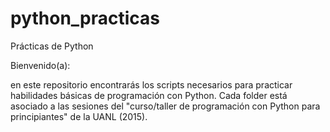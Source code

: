 # python_practicas
Prácticas de Python

Bienvenido(a):

en este repositorio encontrarás los scripts necesarios para practicar habilidades básicas de programación con Python. Cada folder está asociado a las sesiones del "curso/taller de programación con Python para principiantes" de la UANL (2015).
